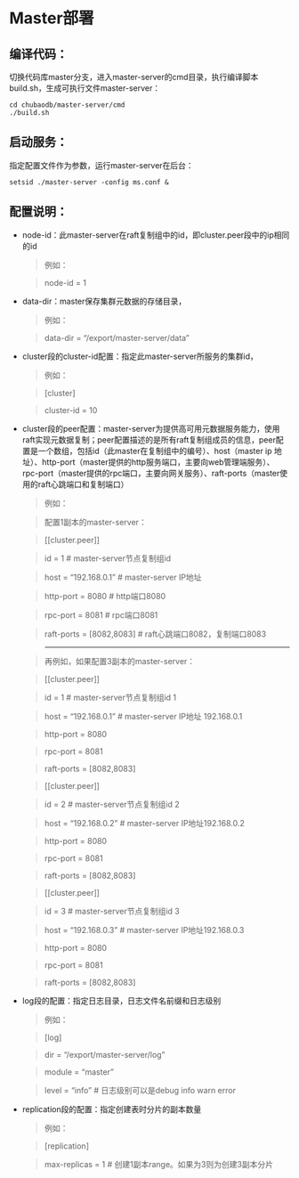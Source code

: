 # Master部署

## 编译代码：

切换代码库master分支，进入master-server的cmd目录，执行编译脚本build.sh，生成可执行文件master-server：

 ```
cd chubaodb/master-server/cmd
./build.sh
 ```
 
## 启动服务：

指定配置文件作为参数，运行master-server在后台：
 
 ```
setsid ./master-server -config ms.conf &
 ```

## 配置说明：

* node-id：此master-server在raft复制组中的id，即cluster.peer段中的ip相同的id

    > 例如：

    > node-id = 1

* data-dir：master保存集群元数据的存储目录，

    > 例如：

    > data-dir = “/export/master-server/data”

* cluster段的cluster-id配置：指定此master-server所服务的集群id，

    > 例如：

    > [cluster]

    > cluster-id = 10

* cluster段的peer配置：master-server为提供高可用元数据服务能力，使用raft实现元数据复制；peer配置描述的是所有raft复制组成员的信息，peer配置是一个数组，包括id（此master在复制组中的编号）、host（master ip 地址）、http-port（master提供的http服务端口，主要向web管理端服务）、rpc-port（master提供的rpc端口，主要向网关服务）、raft-ports（master使用的raft心跳端口和复制端口）

    > 例如：

    > 配置1副本的master-server：

    > [[cluster.peer]]

    > id = 1                                              # master-server节点复制组id

    > host = “192.168.0.1”           # master-server IP地址

    > http-port = 8080                    # http端口8080

    > rpc-port = 8081                     # rpc端口8081

    > raft-ports = [8082,8083] # raft心跳端口8082，复制端口8083

    > ***

    > 再例如，如果配置3副本的master-server：

    > [[cluster.peer]]

    > id = 1                                              # master-server节点复制组id 1

    > host = “192.168.0.1”           # master-server IP地址 192.168.0.1

    > http-port = 8080                   

    > rpc-port = 8081                    

    > raft-ports = [8082,8083]

    > [[cluster.peer]]

    > id = 2                                              # master-server节点复制组id 2

    > host = “192.168.0.2”           # master-server IP地址192.168.0.2

    > http-port = 8080                   

    > rpc-port = 8081                    

    > raft-ports = [8082,8083]

    > [[cluster.peer]]

    > id = 3                                              # master-server节点复制组id 3

    > host = “192.168.0.3”           # master-server IP地址192.168.0.3

    > http-port = 8080                   

    > rpc-port = 8081                    

    > raft-ports = [8082,8083]


* log段的配置：指定日志目录，日志文件名前缀和日志级别

    > 例如：

    > [log]

    > dir = “/export/master-server/log”

    > module = “master”

    > level = “info”                      # 日志级别可以是debug info warn error


* replication段的配置：指定创建表时分片的副本数量

    > 例如：

    > [replication]

    > max-replicas = 1           # 创建1副本range。如果为3则为创建3副本分片

 


